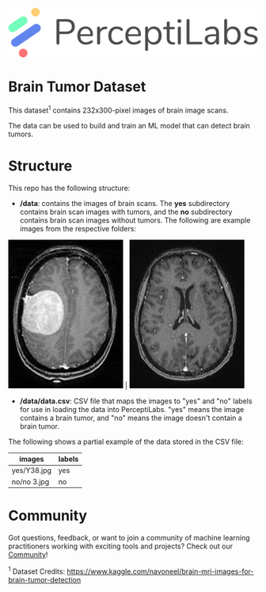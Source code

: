 <p align="center">
  <a href="https://www.perceptilabs.com">
  <img src="./pl_logo.png">
  </a>
</p>

# Brain Tumor Dataset
This dataset<sup>1</sup> contains 232x300-pixel images of brain image scans.

The data can be used to build and train an ML model that can detect brain tumors. 

# Structure
This repo has the following structure:
* **/data**: contains the images of brain scans. The **yes** subdirectory contains brain scan images with tumors, and the **no** subdirectory contains brain scan images without tumors. The following are example images from the respective folders:

![](/data/yes/Y1.jpg)  |  ![](/data/no/N20.JPG)

* **/data/data.csv**: CSV file that maps the images to "yes" and "no" labels for use in loading the data into PerceptiLabs. "yes" means the image contains a brain tumor, and "no" means the image doesn't contain a brain tumor.

The following shows a partial example of the data stored in the CSV file:

| images | labels |
| ---------- | ------ |
| yes/Y38.jpg | yes |
| no/no 3.jpg | no |

# Community

Got questions, feedback, or want to join a community of machine learning practitioners working with exciting tools and projects? Check out our [Community](https://forum.perceptilabs.com/)!

<sup>1</sup> Dataset Credits: https://www.kaggle.com/navoneel/brain-mri-images-for-brain-tumor-detection
